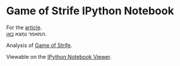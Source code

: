 Game of Strife IPython Notebook
===============================

For the [article].  
המאמר נמצא [כאן][article].

Analysis of [Game of Strife].

Viewable on the [IPython Notebook Viewer].


[Game of Strife]:https://gitlab.com/yuvallanger/strife-golang
[IPython Notebook Viewer]:http://nbviewer.ipython.org/urls/gitlab.com/yuvallanger/strife-notebook/raw/master/strife.ipynb
[article]: </article.md> "The article in markdown"
